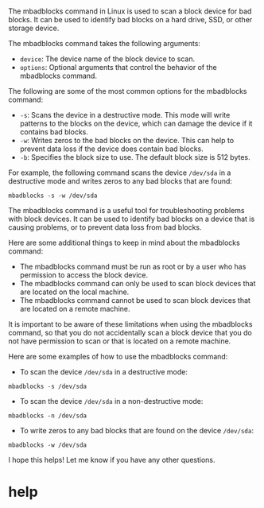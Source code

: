 # 

The mbadblocks command in Linux is used to scan a block device for bad blocks. It can be used to identify bad blocks on a hard drive, SSD, or other storage device.

The mbadblocks command takes the following arguments:

* `device`: The device name of the block device to scan.
* `options`: Optional arguments that control the behavior of the mbadblocks command.

The following are some of the most common options for the mbadblocks command:

* `-s`: Scans the device in a destructive mode. This mode will write patterns to the blocks on the device, which can damage the device if it contains bad blocks.
* `-w`: Writes zeros to the bad blocks on the device. This can help to prevent data loss if the device does contain bad blocks.
* `-b`: Specifies the block size to use. The default block size is 512 bytes.

For example, the following command scans the device `/dev/sda` in a destructive mode and writes zeros to any bad blocks that are found:

```
mbadblocks -s -w /dev/sda
```

The mbadblocks command is a useful tool for troubleshooting problems with block devices. It can be used to identify bad blocks on a device that is causing problems, or to prevent data loss from bad blocks.

Here are some additional things to keep in mind about the mbadblocks command:

* The mbadblocks command must be run as root or by a user who has permission to access the block device.
* The mbadblocks command can only be used to scan block devices that are located on the local machine.
* The mbadblocks command cannot be used to scan block devices that are located on a remote machine.

It is important to be aware of these limitations when using the mbadblocks command, so that you do not accidentally scan a block device that you do not have permission to scan or that is located on a remote machine.

Here are some examples of how to use the mbadblocks command:

* To scan the device `/dev/sda` in a destructive mode:
```
mbadblocks -s /dev/sda
```
* To scan the device `/dev/sda` in a non-destructive mode:
```
mbadblocks -n /dev/sda
```
* To write zeros to any bad blocks that are found on the device `/dev/sda`:
```
mbadblocks -w /dev/sda
```

I hope this helps! Let me know if you have any other questions.




# help 

```

```
